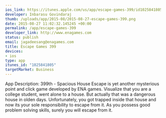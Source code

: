 ```yaml
--- 
ios_link: https://itunes.apple.com/us/app/escape-games-399/id1025841805?mt=8
developer: Inbarasu Govindaraj
thumb: /uploads/app/2015-08/2015-08-27-escape-games-399.png
date: 2015-08-27 11:02:32.145245 +00:00
permalink: /app/escape-games-399
developer_link: http://www.enagames.com
status: publish
email: jagadeesang@enagames.com
title: Escape Games 399
devices: 
- ios
type: app
itunes_id: "1025841805"
targetMarket: Business
---
```


App Description:
               399th - Spacious House Escape is yet another mysterious point and click game developed by ENA games. Visualize that you are a college student, went alone to a house. But actually that was a dangerous house in olden days. Unfortunately, you got trapped inside that house and now its your sole responsibility to escape from it. As you possess good problem solving skills, surely you will escape from it. 
